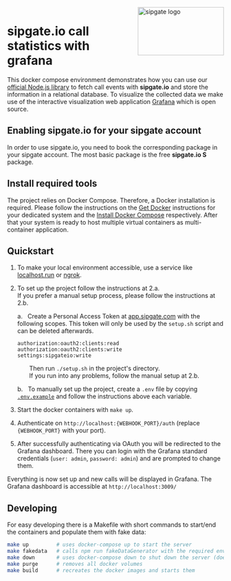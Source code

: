 <img src="https://www.sipgatedesign.com/wp-content/uploads/wort-bildmarke_positiv_2x.jpg" alt="sipgate logo" title="sipgate" align="right" height="112" width="200"/>

# sipgate.io call statistics with grafana

This docker compose environment demonstrates how you can use our [official Node.js library](https://github.com/sipgate-io/sipgateio-node) to fetch call events with **sipgate.io** and store the information in a relational database. To visualize the collected data we make use of the interactive visualization web application [Grafana](https://grafana.com/) which is open source.

## Enabling sipgate.io for your sipgate account

In order to use sipgate.io, you need to book the corresponding package in your sipgate account. The most basic package is the free **sipgate.io S** package.

## Install required tools

The project relies on Docker Compose. Therefore, a Docker installation is required. Please follow the instructions on the [Get Docker](https://docs.docker.com/get-docker/) instructions for your dedicated system and the [Install Docker Compose](https://docs.docker.com/compose/install/) respectively. After that your system is ready to host multiple virtual containers as multi-container application.

## Quickstart

1. To make your local environment accessible, use a service like [localhost.run](https://localhost.run/) or [ngrok](https://ngrok.com/).

2. To set up the project follow the instructions at 2.a.<br>
If you prefer a manual setup process, please follow the instructions at 2.b.

    a. &nbsp; Create a Personal Access Token at [app.sipgate.com](https://app.sipgate.com/w0/personal-access-token) with the following scopes.
    This token will only be used by the `setup.sh` script and can be deleted afterwards.

    ```
    authorization:oauth2:clients:read
    authorization:oauth2:clients:write
    settings:sipgateio:write
    ```
    
    &nbsp; &nbsp; &nbsp;&nbsp; Then run `./setup.sh` in the project's directory.<br>
    &nbsp; &nbsp; &nbsp;&nbsp; If you run into any problems, follow the manual setup at 2.b.

    b. &nbsp; To manually set up the project, create a `.env` file by copying [`.env.example`](.env.example) and follow the instructions above each variable.

3. Start the docker containers with `make up`.

4. Authenticate on `http://localhost:{WEBHOOK_PORT}/auth` (replace `{WEBHOOK_PORT}` with your port).

5. After successfully authenticating via OAuth you will be redirected to the Grafana dashboard.
There you can login with the Grafana standard credentials (`user: admin`, `password: admin`) and are prompted to change them.

Everything is now set up and new calls will be displayed in Grafana.
The Grafana dashboard is accessible at `http://localhost:3009/`

## Developing

For easy developing there is a Makefile with short commands to start/end the containers and populate them with fake data:

```bash
make up         # uses docker-compose up to start the server
make fakedata   # calls npm run fakeDataGenerator with the required environment variables
make down       # uses docker-compose down to shut down the server (does not delete volumes)
make purge      # removes all docker volumes
make build      # recreates the docker images and starts them
```
